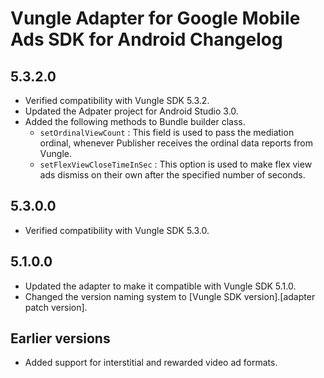 # Vungle Adapter for Google Mobile Ads SDK for Android Changelog

## 5.3.2.0
- Verified compatibility with Vungle SDK 5.3.2.
- Updated the Adpater project for Android Studio 3.0.
- Added the following methods to Bundle builder class.
   - `setOrdinalViewCount` : This field is used to pass the mediation ordinal,
   whenever Publisher receives the ordinal data reports from Vungle.
   - `setFlexViewCloseTimeInSec` : This option is used to make flex view ads
   dismiss on their own after the specified number of seconds.

## 5.3.0.0
- Verified compatibility with Vungle SDK 5.3.0.

## 5.1.0.0
- Updated the adapter to make it compatible with Vungle SDK 5.1.0.
- Changed the version naming system to
  [Vungle SDK version].[adapter patch version].

## Earlier versions
- Added support for interstitial and rewarded video ad formats.
